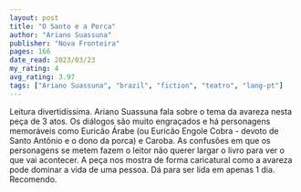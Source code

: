 ```yaml
---
layout: post
title: "O Santo e a Porca"
author: "Ariano Suassuna"
publisher: "Nova Fronteira"
pages: 166
date_read: 2023/03/23
my_rating: 4
avg_rating: 3.97
tags: ["Ariano Suassuna", "brazil", "fiction", "teatro", "lang-pt"]
---
```


Leitura divertidíssima. Ariano Suassuna fala sobre o tema da avareza nesta peça de 3 atos. Os diálogos são muito engraçados e há personagens memoráveis como Euricão Árabe (ou Euricão Engole Cobra - devoto de Santo Antônio e o dono da porca) e Caroba. As confusões em que os personagens se metem fazem o leitor não querer largar o livro para ver o que vai acontecer. A peça nos mostra de forma caricatural como a avareza pode dominar a vida de uma pessoa. Dá para ser lida em apenas 1 dia. Recomendo.

